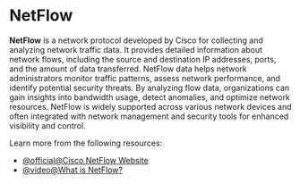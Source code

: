 # NetFlow

**NetFlow** is a network protocol developed by Cisco for collecting and analyzing network traffic data. It provides detailed information about network flows, including the source and destination IP addresses, ports, and the amount of data transferred. NetFlow data helps network administrators monitor traffic patterns, assess network performance, and identify potential security threats. By analyzing flow data, organizations can gain insights into bandwidth usage, detect anomalies, and optimize network resources. NetFlow is widely supported across various network devices and often integrated with network management and security tools for enhanced visibility and control.

Learn more from the following resources:

- [@official@Cisco NetFlow Website](https://www.cisco.com/c/en/us/products/ios-nx-os-software/ios-netflow/index.html)
- [@video@What is NetFlow?](https://www.youtube.com/watch?v=aqTpUmUibB8)
